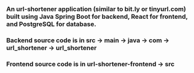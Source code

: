 ### An url-shortener application (similar to bit.ly or tinyurl.com) built using Java Spring Boot for backend, React for frontend, and PostgreSQL for database.

### Backend source code is in src -> main -> java -> com -> url_shortener -> url_shortener

### Frontend source code is in url-shortener-frontend -> src
